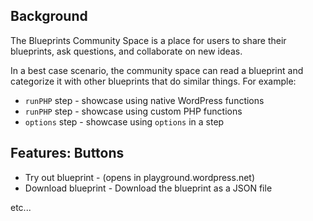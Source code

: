 ## Background
The Blueprints Community Space is a place for users to share their blueprints, ask questions, and collaborate on new ideas.

In a best case scenario, the community space can read a blueprint and categorize it with other blueprints that do similar things. For example: 
- `runPHP` step - showcase using native WordPress functions
- `runPHP` step - showcase using custom PHP functions
- `options` step - showcase using `options` in a step

## Features: Buttons
- Try out blueprint - (opens in playground.wordpress.net)
- Download blueprint - Download the blueprint as a JSON file

etc... 
